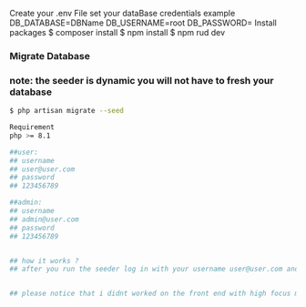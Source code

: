 Create your .env File
set your dataBase credentials
example
DB_DATABASE=DBName
DB_USERNAME=root
DB_PASSWORD=
Install packages
$ composer install
$ npm install
$ npm rud dev
### Migrate Database
### note: the seeder is dynamic you will not have to fresh your database
```bash
$ php artisan migrate --seed

Requirement 
php >= 8.1

##user:
## username
## user@user.com
## password 
## 123456789

##admin:
## username
## admin@user.com
## password 
## 123456789


## how it works ?
## after you run the seeder log in with your username user@user.com and in the home page like or unlike any content and you will see in you may like contents from the same content type


## please notice that i didnt worked on the front end with high focus my intention was on the backend 
